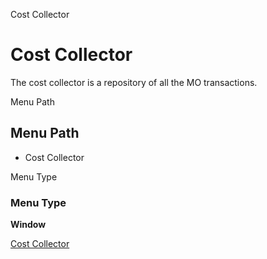 
Cost Collector
# Cost Collector


The cost collector is a repository of all the MO transactions.

Menu Path
## Menu Path



- Cost Collector

Menu Type
### Menu Type

**Window**


[Cost Collector](../../window-cost-collector.md)